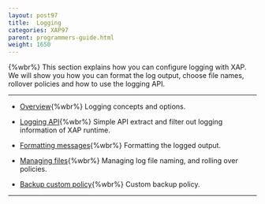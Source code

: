 ```yaml
---
layout: post97
title:  Logging
categories: XAP97
parent: programmers-guide.html
weight: 1650
---
```

{%wbr%}
This section explains how you can configure logging with XAP. We will show you how you can format the log output, choose file names, rollover policies and how to use the logging API.

<hr/>

- [Overview](./logging.html){%wbr%}
Logging concepts and options.

- [Logging API](./logging-api.html){%wbr%}
Simple API extract and filter out logging information of XAP runtime.


- [Formatting messages](./logging-formatting-messages.html){%wbr%}
Formatting the logged output.

- [Managing files](./logging-managing-files.html){%wbr%}
Managing log file naming, and rolling over policies.

- [Backup custom policy](./logging-backing-custom-policy.html){%wbr%}
Custom backup policy.
<hr/>